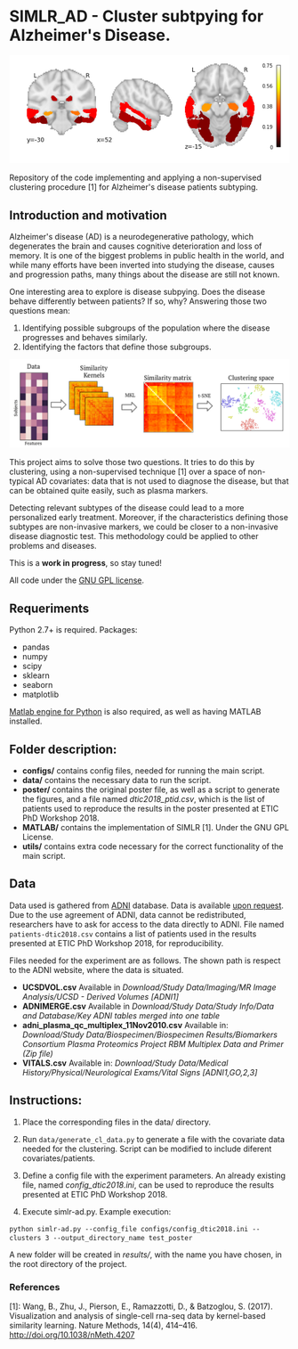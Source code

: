 # SIMLR_AD - Cluster subtpying for Alzheimer's Disease.

![Overview](poster/c1.png)

Repository of the code implementing and applying a non-supervised clustering procedure \[1\]
for Alzheimer's disease patients subtyping.

## Introduction and motivation

Alzheimer's disease (AD) is a neurodegenerative pathology, which degenerates the brain and causes cognitive deterioration and loss of memory. It is one of the biggest problems in public health in the world, and while many efforts have been inverted into studying the disease, causes and progression paths, many things about the disease are still not known.

One interesting area to explore is disease subpying. Does the disease behave differently between patients? If so, why? Answering those two questions mean:
1. Identifying possible subgroups of the population where the disease progresses and behaves similarly.
2. Identifying the factors that define those subgroups.

![Overview](poster/overview.png)

This project aims to solve those two questions. It tries to do this by clustering, using a non-supervised technique \[1\] over a space of non-typical AD covariates: data that is not used to diagnose the disease, but that can be obtained quite easily, such as plasma markers.

Detecting relevant subtypes of the disease could lead to a more personalized early treatment. Moreover, if the characteristics defining those subtypes are non-invasive markers, we could be closer to a non-invasive disease diagnostic test. This methodology could be applied to other problems and diseases.

This is a **work in progress**, so stay tuned!

All code under the [GNU GPL license](LICENSE).

## Requeriments
Python 2.7+ is required.
Packages:
 - pandas
 - numpy
 - scipy
 - sklearn
 - seaborn
 - matplotlib

[Matlab engine for Python](https://es.mathworks.com/help/matlab/matlab-engine-for-python.html) is also required, as well as having MATLAB installed.

## Folder description:
- **configs/** contains config files, needed for running the main script.
- **data/** contains the necessary data to run the script.
- **poster/** contains the original poster file, as well as a script to generate the figures, and a file named *dtic2018_ptid.csv*, which is the list of patients used to reproduce the results in the poster presented at ETIC PhD Workshop 2018.
- **MATLAB/** contains the implementation of SIMLR \[1\]. Under the GNU GPL License.
- **utils/** contains extra code necessary for the correct functionality of the main script.

## Data
Data used is gathered from [ADNI](http://adni.loni.usc.edu/) database. Data is available [upon request](http://adni.loni.usc.edu/data-samples/access-data/). Due to the use agreement of ADNI, data cannot be redistributed, researchers have to ask for access to the data directly to ADNI. File named ```patients-dtic2018.csv``` contains a list of patients used in the results presented
at ETIC PhD Workshop 2018, for reproducibility.

Files needed for the experiment are as follows. The shown path is respect to the ADNI website, where the data is situated.
- **UCSDVOL.csv** Available in *Download/Study Data/Imaging/MR Image Analysis/UCSD - Derived Volumes [ADNI1]*
- **ADNIMERGE.csv** Available in *Download/Study Data/Study Info/Data and Database/Key ADNI tables merged into one table*
- **adni_plasma_qc_multiplex_11Nov2010.csv** Available in: *Download/Study Data/Biospecimen/Biospecimen Results/Biomarkers Consortium Plasma Proteomics Project RBM Multiplex Data and Primer (Zip file)*
- **VITALS.csv** Available in: *Download/Study Data/Medical History/Physical/Neurological Exams/Vital Signs [ADNI1,GO,2,3]*

## Instructions:
1. Place the corresponding files in the data/ directory.

2. Run ```data/generate_cl_data.py``` to generate a file with the covariate data needed for the clustering. Script can be modified to include
   diferent covariates/patients.

3. Define a config file with the experiment parameters. An already existing file, named *config_dtic2018.ini*, can be used to reproduce the results presented at ETIC PhD Workshop 2018.

4. Execute simlr-ad.py. Example execution:
```
python simlr-ad.py --config_file configs/config_dtic2018.ini --clusters 3 --output_directory_name test_poster
```
A new folder will be created in *results/*, with the name you have chosen, in the root directory of the project.

### References
\[1\]: Wang, B., Zhu, J., Pierson, E., Ramazzotti, D., & Batzoglou, S. (2017). Visualization and analysis of single-cell rna-seq data by kernel-based similarity learning. Nature Methods, 14(4), 414–416. http://doi.org/10.1038/nMeth.4207
